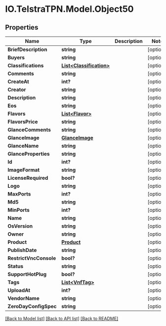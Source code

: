 # IO.TelstraTPN.Model.Object50
## Properties

Name | Type | Description | Notes
------------ | ------------- | ------------- | -------------
**BriefDescription** | **string** |  | [optional] 
**Buyers** | **string** |  | [optional] 
**Classifications** | [**List&lt;Classification&gt;**](Classification.md) |  | [optional] 
**Comments** | **string** |  | [optional] 
**CreateAt** | **int?** |  | [optional] 
**Creator** | **string** |  | [optional] 
**Description** | **string** |  | [optional] 
**Eos** | **string** |  | [optional] 
**Flavors** | [**List&lt;Flavor&gt;**](Flavor.md) |  | [optional] 
**FlavorsPrice** | **string** |  | [optional] 
**GlanceComments** | **string** |  | [optional] 
**GlanceImage** | [**GlanceImage**](GlanceImage.md) |  | [optional] 
**GlanceName** | **string** |  | [optional] 
**GlanceProperties** | **string** |  | [optional] 
**Id** | **int?** |  | [optional] 
**ImageFormat** | **string** |  | [optional] 
**LicenseRequired** | **bool?** |  | [optional] 
**Logo** | **string** |  | [optional] 
**MaxPorts** | **int?** |  | [optional] 
**Md5** | **string** |  | [optional] 
**MinPorts** | **int?** |  | [optional] 
**Name** | **string** |  | [optional] 
**OsVersion** | **string** |  | [optional] 
**Owner** | **string** |  | [optional] 
**Product** | [**Product**](Product.md) |  | [optional] 
**PublishDate** | **string** |  | [optional] 
**RestrictVncConsole** | **bool?** |  | [optional] 
**Status** | **string** |  | [optional] 
**SupportHotPlug** | **bool?** |  | [optional] 
**Tags** | [**List&lt;VnfTag&gt;**](VnfTag.md) |  | [optional] 
**UploadAt** | **int?** |  | [optional] 
**VendorName** | **string** |  | [optional] 
**ZeroDayConfigSpec** | **string** |  | [optional] 

[[Back to Model list]](../README.md#documentation-for-models) [[Back to API list]](../README.md#documentation-for-api-endpoints) [[Back to README]](../README.md)

